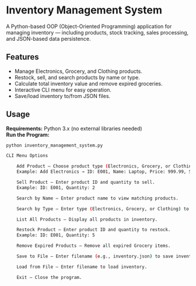 # Inventory Management System

A Python-based OOP (Object-Oriented Programming) application for managing inventory — including products, stock tracking, sales processing, and JSON-based data persistence.

## Features

- Manage Electronics, Grocery, and Clothing products.
- Restock, sell, and search products by name or type.
- Calculate total inventory value and remove expired groceries.
- Interactive CLI menu for easy operation.
- Save/load inventory to/from JSON files.

## Usage

**Requirements:** Python 3.x (no external libraries needed)  
**Run the Program:**
```bash
python inventory_management_system.py

CLI Menu Options

    Add Product – Choose product type (Electronics, Grocery, or Clothing) and enter ID, name, price, stock, and type-specific details.
    Example: Add Electronics → ID: E001, Name: Laptop, Price: 999.99, Stock: 10, Warranty: 2 years, Brand: TechCorp

    Sell Product – Enter product ID and quantity to sell.
    Example: ID: E001, Quantity: 2

    Search by Name – Enter product name to view matching products.

    Search by Type – Enter type (Electronics, Grocery, or Clothing) to list products.

    List All Products – Display all products in inventory.

    Restock Product – Enter product ID and quantity to restock.
    Example: ID: E001, Quantity: 5

    Remove Expired Products – Remove all expired Grocery items.

    Save to File – Enter filename (e.g., inventory.json) to save inventory.

    Load from File – Enter filename to load inventory.

    Exit – Close the program.

